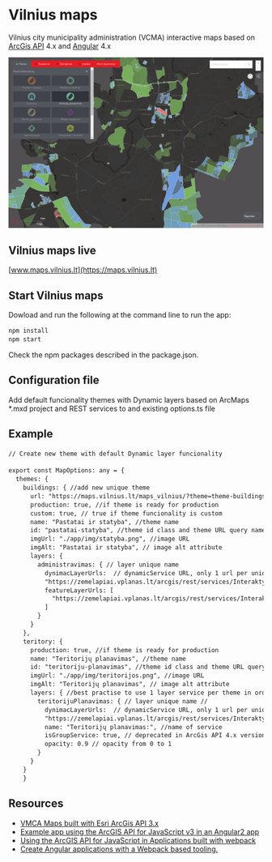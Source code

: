 # Vilnius maps

Vilnius city municipality administration (VCMA) interactive maps based on [ArcGis API] 4.x and [Angular] 4.x

![screenshot](https://raw.githubusercontent.com/anged/vm-ng/master/sreenshot.png)

## Vilnius maps live
[www.maps.vilnius.lt](https://maps.vilnius.lt)

## Start Vilnius maps
Dowload and run the following at the command line to run the app:
```bash
npm install
npm start
```
Check the npm packages described in the package.json.

## Configuration file
Add default funcionality themes with Dynamic layers based on ArcMaps *.mxd project and REST services to and existing options.ts file


## Example
``` HTML
// Create new theme with default Dynamic layer funcionality

export const MapOptions: any = {
  themes: {
    buildings: { //add new unique theme
      url: "https://maps.vilnius.lt/maps_vilnius/?theme=theme-buildings", // while migrating to ArcGis 4.x is not completely finished use url for static navigation to ArcGis 3.x app
      production: true, //if theme is ready for production
      custom: true, // true if theme funcionality is custom
      name: "Pastatai ir statyba", //theme name
      id: "pastatai-statyba", //theme id class and theme URL query name
      imgUrl: "./app/img/statyba.png", //image URL
      imgAlt: "Pastatai ir statyba", // image alt attribute
      layers: {
        administravimas: { // layer unique name
          dynimacLayerUrls:  // dynamicService URL, only 1 url per uniquer Layer
          "https://zemelapiai.vplanas.lt/arcgis/rest/services/Interaktyvus_zemelapis/Pastatu_administravimas/MapServer",
          featureLayerUrls: [
            "https://zemelapiai.vplanas.lt/arcgis/rest/services/Interaktyvus_zemelapis/Pastatu_administravimas/MapServer/1"
          ]
        }
      }
    },
    teritory: {
      production: true, //if theme is ready for production
      name: "Teritorijų planavimas", //theme name
      id: "teritoriju-planavimas", //theme id class and theme URL query name
      imgUrl: "./app/img/teritorijos.png", //image URL
      imgAlt: "Teritorijų planavimas", // image alt attribute
      layers: { //best practise to use 1 layer service per theme in order to save as much as possible ArcSOC processes, multiple layers works as well.
        teritorijuPlanavimas: { // layer unique name //
          dynimacLayerUrls:  // dynamicService URL, only 1 url per uniquer Layer
          "https://zemelapiai.vplanas.lt/arcgis/rest/services/Interaktyvus_zemelapis/Teritoriju_planavimas/MapServer",
          name: "Teritorijų planavimas:", //name of service
          isGroupService: true, // deprecated in ArcGis API 4.x version
          opacity: 0.9 // opacity from 0 to 1
        }
      }
    }
	}

```

## Resources
* [VMCA Maps built with Esri ArcGis API 3.x ](https://github.com/anged/vm)
* [Example app using the ArcGIS API for JavaScript v3 in an Angular2 app ](https://github.com/tomwayson/angular2-esri-example)
* [Using the ArcGIS API for JavaScript in Applications built with webpack](http://tomwayson.com/2016/11/27/using-the-arcgis-api-for-javascript-in-applications-built-with-webpack/)
* [Create Angular applications with a Webpack based tooling.](https://angular.io/docs/ts/latest/guide/webpack.html)

[Angular]:https://angular.io/
[ArcGis API]:https://developers.arcgis.com/javascript/
